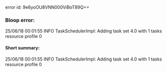 error id: 9e6yoOU8VNN000ViBoT89Q==
### Bloop error:

25/06/18 00:01:55 INFO TaskSchedulerImpl: Adding task set 4.0 with 1 tasks resource profile 0
#### Short summary: 

25/06/18 00:01:55 INFO TaskSchedulerImpl: Adding task set 4.0 with 1 tasks resource profile 0
